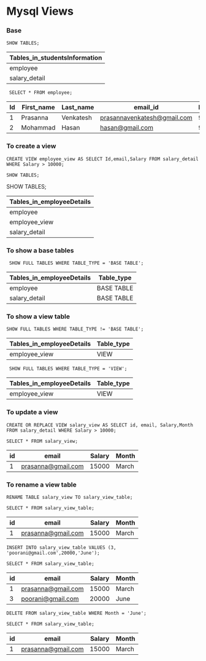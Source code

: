 # Mysql Views
### Base
``` syntax
SHOW TABLES;
```
| Tables_in_studentsInformation |
|-------------------------------|
| employee                      |
| salary_detail                 |

```syntax
 SELECT * FROM employee;
 ```

| Id | First_name | Last_name | email_id                    | PhoneNumber |
|----|------------|-----------|-----------------------------|-------------|
|  1 | Prasanna   | Venkatesh | prasannavenkatesh@gmail.com | 9876543210  |
|  2 | Mohammad   | Hasan     | hasan@gmail.com             | 9876543212  |


### To create a view
``` syntax
CREATE VIEW employee_view AS SELECT Id,email,Salary FROM salary_detail WHERE Salary > 10000;
```
``` syntax
SHOW TABLES;
```
SHOW TABLES;

| Tables_in_employeeDetails |
|---------------------------|
| employee                  |
| employee_view             |
| salary_detail             |

 ### To show a base tables
 ``` syntax
  SHOW FULL TABLES WHERE TABLE_TYPE = 'BASE TABLE';
```

| Tables_in_employeeDetails | Table_type |
|---------------------------|------------|
| employee                  | BASE TABLE |
| salary_detail             | BASE TABLE |

### To show a view table
``` syntax
SHOW FULL TABLES WHERE TABLE_TYPE != 'BASE TABLE';
```

| Tables_in_employeeDetails | Table_type |
|---------------------------|------------|
| employee_view             | VIEW       |

``` syntax
 SHOW FULL TABLES WHERE TABLE_TYPE = 'VIEW';
 ```

| Tables_in_employeeDetails | Table_type |
|---------------------------|------------|
| employee_view             | VIEW       |


### To update a view
``` syntax
CREATE OR REPLACE VIEW salary_view AS SELECT id, email, Salary,Month FROM salary_detail WHERE Salary > 10000;
```
``` syntax
SELECT * FROM salary_view;
```

| id | email              | Salary | Month |
|----|--------------------|--------|-------|
|  1 | prasanna@gmail.com |  15000 | March |


### To rename a view table

``` syntax
RENAME TABLE salary_view TO salary_view_table;
```
``` syntax
SELECT * FROM salary_view_table;
```

| id | email              | Salary | Month |
|----|--------------------|--------|-------|
|  1 | prasanna@gmail.com |  15000 | March |

``` syntax
INSERT INTO salary_view_table VALUES (3, 'poorani@gmail.com',20000,'June');
```

``` syntax
SELECT * FROM salary_view_table;
```

| id | email              | Salary | Month |
|----|--------------------|--------|-------|
|  1 | prasanna@gmail.com |  15000 | March |
|  3 | poorani@gmail.com  |  20000 | June  |
``` syntax
DELETE FROM salary_view_table WHERE Month = 'June';
```
``` syntax
SELECT * FROM salary_view_table;
```

| id | email              | Salary | Month |
|----|--------------------|--------|-------|
|  1 | prasanna@gmail.com |  15000 | March |





